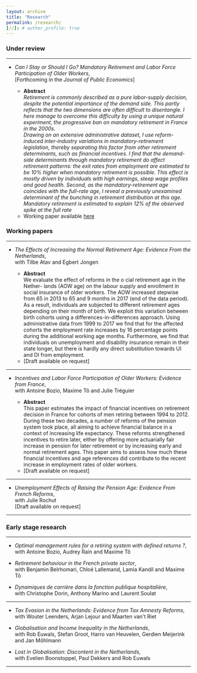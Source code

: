```yaml
---
layout: archive
title: "Research"
permalink: /research/
[//]: # author_profile: true
---
```



### Under review


___

- *Can I Stay or Should I Go? Mandatory Retirement and Labor Force Participation of Older Workers*,  
[Forthcoming in the *Journal of Public Economics*]

    -  **Abstract**  
    _Retirement is commonly described as a pure labor-supply decision, despite the potential 
    importance of the demand side. This partly reflects that the two dimensions are often difficult 
    to disentangle. I here manage to overcome this difficulty by using  a unique natural experiment, 
    the progressive ban on mandatory retirement in France in the 2000s.  
    Drawing on an extensive administrative dataset, I use reform-induced  inter-industry variations in 
    mandatory-retirement legislation, thereby  separating this factor from other retirement determinants, 
    such as financial incentives.  I find that the demand-side determinants through mandatory retirement 
    do affect retirement patterns: the exit rates from employment are estimated to be 10% higher when mandatory 
    retirement is possible. This effect is mostly driven by individuals with high earnings, steep wage profiles 
    and good health. Second, as the mandatory-retirement age coincides with the full-rate age, I reveal a 
    previously unexamined determinant of the bunching in retirement distribution at this age. 
    Mandatory retirement is estimated to explain 12% of the observed spike at the full rate_
    - Working paper available [here](https://halshs.archives-ouvertes.fr/halshs-01521150/document)


### Working papers

___

- *The Effects of Increasing the Normal Retirement Age: Evidence From the Netherlands*,  
with Tilbe Atav and Egbert Jongen

    - **Abstract**  
    We evaluate the effect of reforms in the o cial retirement age in the Nether- lands (AOW age) on the labour
    supply and enrollment in social insurance of older workers. The AOW increased stepwise from 65 in 2013 to 65 
    and 9 months in 2017 (end of the data period). As a result, individuals are subjected to different 
    retirement ages depending on their month of birth. We exploit this variation between birth cohorts 
    using a differences-in-differences approach. Using administrative data from 1999 to 2017 we  find 
    that for the affected cohorts the employment rate increases by 16 percentage points during the additional
    working age months. Furthermore, we find that individuals on unemployment and disability insurance remain in their state longer, but there is hardly any direct substitution towards UI and DI from employment.
    - [Draft available on request]


___

- *Incentives and Labor Force Participation of Older Workers: Evidence from France*,  
with Antoine Bozio, Maxime Tô and Julie Tréguier  

    - **Abstract**  
    This paper estimates the impact of financial incentives on retirement decision in France 
    for cohorts of men retiring between 1994 to 2012. During these two decades, a number of reforms 
    of the pension system took place, all aiming to achieve financial balance in a context of 
    increasing life expectancy. These reforms strengthened incentives to retire later, either 
    by offering more actuarially fair increase in pension for later retirement or by increasing 
    early and normal retirement ages. This paper aims to assess how much these financial incentives 
    and age references did contribute to the recent increase in employment rates of older workers.
    - [Draft available on request]


___

- *Unemployment Effects of Raising the Pension Age: Evidence From French Reforms*,  
with Julie Rochut  
[Draft available on request]


___

### Early stage research

___

- *Optimal management rules for a retiring system with defined returns ?*,  
with Antoine Bozio, Audrey Rain and Maxime Tô 

- *Retirement behaviour in the French private sector*,  
with Benjamin Belrhomari, Chloé Lallemand, Lamia Kandil and Maxime Tô

- *Dynamiques de carrière dans la fonction publique hospitalière*,  
with Christophe Dorin, Anthony Marino and Laurent Soulat

___

- *Tax Evasion in the Netherlands: Evidence from Tax Amnesty Reforms*,  
with Wouter Leenders, Arjan Lejour and Maarten van't Riet

- *Globalisation and Income Inequality in the Netherlands*,  
with Rob Euwals, Stefan Groot, Harro van Heuvelen, Gerdien Meijerink and Jan Möhlmann  

- *Lost in Globalisation: Discontent in the Netherlands*,  
with Evelien Boonstoppel, Paul Dekkers and Rob Euwals

___

